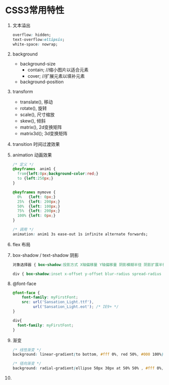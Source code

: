 # CSS3常用特性

1. 文本溢出

   ```css
   overflow: hidden;
   text-overflow:ellipsis;
   white-space: nowrap;
   ```

2. background

   - background-size
     - contain; //缩小图片以适合元素
     - cover; //扩展元素以填补元素
   - background-position

3. transform
   - translate(), 移动
   - rotate(), 旋转
   - scale(), 尺寸缩放
   - skew(), 倾斜
   - matrix(), 2d变换矩阵
   - matrix3d(); 3d变换矩阵
4. transition 时间过渡效果

5. animation 动画效果

   ```css
   /* 定义 */
   @keyframes  anim1 {
     from{left:0px;background-color:red;}
     to {left:250px;}
   }
   
   @keyframes mymove {
     0%   {left: 0px;}
     25%  {left: 200px;}
     50%  {left: 100px;}
     75%  {left: 200px;}
     100% {left: 0px;}
   }
   
   /* 调用 */
   animation: anim1 3s ease-out 1s infinite alternate forwards;
   ```

6. flex 布局

7. box-shadow / text-shadow 阴影

   ```css
   对象选择器 { box-shadow:投影方式 X轴偏移量 Y轴偏移量 阴影模糊半径 阴影扩展半径 阴影颜色 }
   
   div { box-shadow:inset x-offset y-offset blur-radius spread-radius color }
   ```

8. @font-face

   ```css
   @font-face {
       font-family: myFirstFont;
       src: url('Sansation_Light.ttf'),
            url('Sansation_Light.eot'); /* IE9+ */
   }
   
   div{
     font-family: myFirstFont;
   }
   ```

9. 渐变

   ```css
   /* 线性渐变 */
   background: linear-gradient(to bottom, #fff 0%, red 50%, #000 100%)
   
   /* 径向渐变 */
   background: radial-gradient(ellipse 50px 30px at 50% 50% , #fff 0%, red 30%, #000 100%)
   ```

10. 